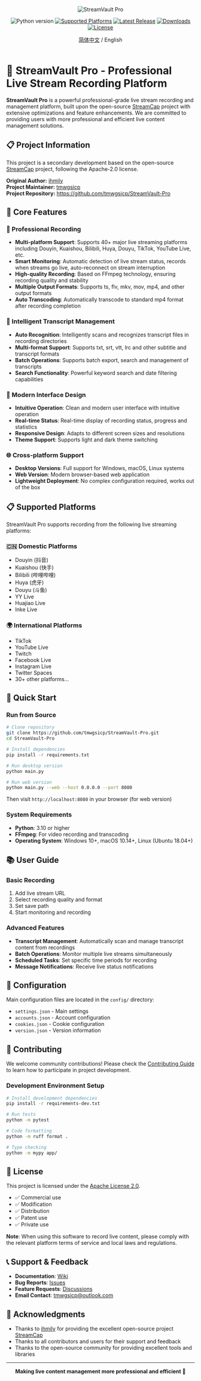 <div align="center">
  <img src="./assets/images/logo.svg" alt="StreamVault Pro" />
</div>
<p align="center">
  <img alt="Python version" src="https://img.shields.io/badge/python-3.10%2B-blue.svg">
  <a href="https://github.com/tmwgsicp/StreamVault-Pro">
      <img alt="Supported Platforms" src="https://img.shields.io/badge/Platforms-Win%20%7C%20Mac%20%7C%20Linux-6B5BFF.svg"></a>
  <a href="https://github.com/tmwgsicp/StreamVault-Pro/releases/latest">
      <img alt="Latest Release" src="https://img.shields.io/github/v/release/tmwgsicp/StreamVault-Pro"></a>
  <a href="https://github.com/tmwgsicp/StreamVault-Pro/releases/latest">
      <img alt="Downloads" src="https://img.shields.io/github/downloads/tmwgsicp/StreamVault-Pro/total"></a>
  <a href="https://github.com/tmwgsicp/StreamVault-Pro/blob/main/LICENSE">
      <img alt="License" src="https://img.shields.io/badge/license-Apache%202.0-blue.svg"></a>
</p>
<div align="center">
  <a href="./README.md">简体中文</a> / English
</div><br>

# 🚀 StreamVault Pro - Professional Live Stream Recording Platform

**StreamVault Pro** is a powerful professional-grade live stream recording and management platform, built upon the open-source [StreamCap](https://github.com/ihmily/StreamCap) project with extensive optimizations and feature enhancements. We are committed to providing users with more professional and efficient live content management solutions.

## 📋 Project Information

This project is a secondary development based on the open-source [StreamCap](https://github.com/ihmily/StreamCap) project, following the Apache-2.0 license.

**Original Author:** [ihmily](https://github.com/ihmily)  
**Project Maintainer:** [tmwgsicp](https://github.com/tmwgsicp)  
**Project Repository:** https://github.com/tmwgsicp/StreamVault-Pro

## 🎯 Core Features

### 🎥 Professional Recording
- **Multi-platform Support**: Supports 40+ major live streaming platforms including Douyin, Kuaishou, Bilibili, Huya, Douyu, TikTok, YouTube Live, etc.
- **Smart Monitoring**: Automatic detection of live stream status, records when streams go live, auto-reconnect on stream interruption
- **High-quality Recording**: Based on FFmpeg technology, ensuring recording quality and stability
- **Multiple Output Formats**: Supports ts, flv, mkv, mov, mp4, and other output formats
- **Auto Transcoding**: Automatically transcode to standard mp4 format after recording completion

### 🧠 Intelligent Transcript Management
- **Auto Recognition**: Intelligently scans and recognizes transcript files in recording directories
- **Multi-format Support**: Supports txt, srt, vtt, lrc and other subtitle and transcript formats
- **Batch Operations**: Supports batch export, search and management of transcripts
- **Search Functionality**: Powerful keyword search and date filtering capabilities

### 🎨 Modern Interface Design
- **Intuitive Operation**: Clean and modern user interface with intuitive operation
- **Real-time Status**: Real-time display of recording status, progress and statistics
- **Responsive Design**: Adapts to different screen sizes and resolutions
- **Theme Support**: Supports light and dark theme switching

### 🌐 Cross-platform Support
- **Desktop Versions**: Full support for Windows, macOS, Linux systems
- **Web Version**: Modern browser-based web application
- **Lightweight Deployment**: No complex configuration required, works out of the box

## 📋 Supported Platforms

StreamVault Pro supports recording from the following live streaming platforms:

### 🇨🇳 Domestic Platforms
- Douyin (抖音)
- Kuaishou (快手)
- Bilibili (哔哩哔哩)
- Huya (虎牙)
- Douyu (斗鱼)
- YY Live
- Huajiao Live
- Inke Live

### 🌍 International Platforms
- TikTok
- YouTube Live
- Twitch
- Facebook Live
- Instagram Live
- Twitter Spaces
- 30+ other platforms...

## 🚀 Quick Start

### Run from Source

```bash
# Clone repository
git clone https://github.com/tmwgsicp/StreamVault-Pro.git
cd StreamVault-Pro

# Install dependencies
pip install -r requirements.txt

# Run desktop version
python main.py

# Run web version
python main.py --web --host 0.0.0.0 --port 8080
```

Then visit `http://localhost:8080` in your browser (for web version)

### System Requirements

- **Python**: 3.10 or higher
- **FFmpeg**: For video recording and transcoding
- **Operating System**: Windows 10+, macOS 10.14+, Linux (Ubuntu 18.04+)

## 📚 User Guide

### Basic Recording
1. Add live stream URL
2. Select recording quality and format
3. Set save path
4. Start monitoring and recording

### Advanced Features
- **Transcript Management**: Automatically scan and manage transcript content from recordings
- **Batch Operations**: Monitor multiple live streams simultaneously
- **Scheduled Tasks**: Set specific time periods for recording
- **Message Notifications**: Receive live status notifications

## 🔧 Configuration

Main configuration files are located in the `config/` directory:
- `settings.json` - Main settings
- `accounts.json` - Account configuration
- `cookies.json` - Cookie configuration
- `version.json` - Version information

## 🤝 Contributing

We welcome community contributions! Please check the [Contributing Guide](./CONTRIBUTING.md) to learn how to participate in project development.

### Development Environment Setup

```bash
# Install development dependencies
pip install -r requirements-dev.txt

# Run tests
python -m pytest

# Code formatting
python -m ruff format .

# Type checking
python -m mypy app/
```

## 📄 License

This project is licensed under the [Apache License 2.0](./LICENSE).

- ✅ Commercial use
- ✅ Modification
- ✅ Distribution
- ✅ Patent use
- ✅ Private use

**Note**: When using this software to record live content, please comply with the relevant platform terms of service and local laws and regulations.

## 📞 Support & Feedback

- **Documentation**: [Wiki](https://github.com/tmwgsicp/StreamVault-Pro/wiki)
- **Bug Reports**: [Issues](https://github.com/tmwgsicp/StreamVault-Pro/issues)
- **Feature Requests**: [Discussions](https://github.com/tmwgsicp/StreamVault-Pro/discussions)
- **Email Contact**: tmwgsicp@outlook.com

## 🙏 Acknowledgments

- Thanks to [ihmily](https://github.com/ihmily) for providing the excellent open-source project [StreamCap](https://github.com/ihmily/StreamCap)
- Thanks to all contributors and users for their support and feedback
- Thanks to the open-source community for providing excellent tools and libraries

---

<div align="center">
  <strong>Making live content management more professional and efficient 🚀</strong>
</div>
